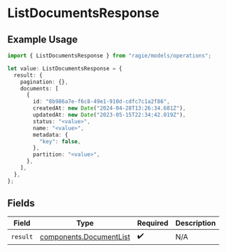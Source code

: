 # ListDocumentsResponse

## Example Usage

```typescript
import { ListDocumentsResponse } from "ragie/models/operations";

let value: ListDocumentsResponse = {
  result: {
    pagination: {},
    documents: [
      {
        id: "8b986a7e-f6c8-49e1-910d-cdfc7c1a2f86",
        createdAt: new Date("2024-04-28T13:26:34.681Z"),
        updatedAt: new Date("2023-05-15T22:34:42.019Z"),
        status: "<value>",
        name: "<value>",
        metadata: {
          "key": false,
        },
        partition: "<value>",
      },
    ],
  },
};
```

## Fields

| Field                                                              | Type                                                               | Required                                                           | Description                                                        |
| ------------------------------------------------------------------ | ------------------------------------------------------------------ | ------------------------------------------------------------------ | ------------------------------------------------------------------ |
| `result`                                                           | [components.DocumentList](../../models/components/documentlist.md) | :heavy_check_mark:                                                 | N/A                                                                |